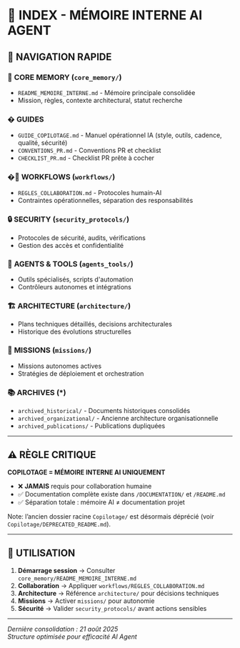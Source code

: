 # 🧠 INDEX - MÉMOIRE INTERNE AI AGENT

## 📍 **NAVIGATION RAPIDE**

### 🎯 **CORE MEMORY** (`core_memory/`)
- `README_MEMOIRE_INTERNE.md` - Mémoire principale consolidée
- Mission, règles, contexte architectural, statut recherche

### � **GUIDES**
- `GUIDE_COPILOTAGE.md` - Manuel opérationnel IA (style, outils, cadence, qualité, sécurité)
- `CONVENTIONS_PR.md` - Conventions PR et checklist
- `CHECKLIST_PR.md` - Checklist PR prête à cocher

### �🔧 **WORKFLOWS** (`workflows/`)
- `REGLES_COLLABORATION.md` - Protocoles humain-AI
- Contraintes opérationnelles, séparation des responsabilités

### 🔒 **SECURITY** (`security_protocols/`)
- Protocoles de sécurité, audits, vérifications
- Gestion des accès et confidentialité

### 🤖 **AGENTS & TOOLS** (`agents_tools/`)
- Outils spécialisés, scripts d'automation
- Contrôleurs autonomes et intégrations

### 🏗️ **ARCHITECTURE** (`architecture/`)
- Plans techniques détaillés, decisions architecturales
- Historique des évolutions structurelles

### 🚀 **MISSIONS** (`missions/`)
- Missions autonomes actives
- Stratégies de déploiement et orchestration

### 📚 **ARCHIVES** (*)
- `archived_historical/` - Documents historiques consolidés
- `archived_organizational/` - Ancienne architecture organisationnelle  
- `archived_publications/` - Publications dupliquées

---

## ⚠️ **RÈGLE CRITIQUE**
**COPILOTAGE = MÉMOIRE INTERNE AI UNIQUEMENT**

- ❌ **JAMAIS** requis pour collaboration humaine
- ✅ Documentation complète existe dans `/DOCUMENTATION/` et `/README.md`
- ✅ Séparation totale : mémoire AI ≠ documentation projet

Note: l’ancien dossier racine `Copilotage/` est désormais déprécié (voir `Copilotage/DEPRECATED_README.md`).

---

## 🎯 **UTILISATION**

1. **Démarrage session** → Consulter `core_memory/README_MEMOIRE_INTERNE.md`
2. **Collaboration** → Appliquer `workflows/REGLES_COLLABORATION.md`
3. **Architecture** → Référence `architecture/` pour décisions techniques
4. **Missions** → Activer `missions/` pour autonomie
5. **Sécurité** → Valider `security_protocols/` avant actions sensibles

---

*Dernière consolidation : 21 août 2025*  
*Structure optimisée pour efficacité AI Agent*

